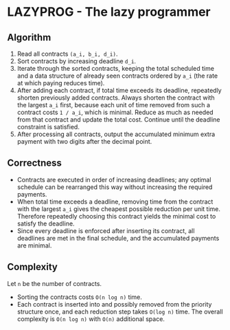 # LAZYPROG - The lazy programmer

## Algorithm
1. Read all contracts `(a_i, b_i, d_i)`.
2. Sort contracts by increasing deadline `d_i`.
3. Iterate through the sorted contracts, keeping the total scheduled time and a data
   structure of already seen contracts ordered by `a_i` (the rate at which paying
   reduces time).
4. After adding each contract, if total time exceeds its deadline, repeatedly
   shorten previously added contracts. Always shorten the contract with the
   largest `a_i` first, because each unit of time removed from such a contract
   costs `1 / a_i`, which is minimal. Reduce as much as needed from that contract
   and update the total cost. Continue until the deadline constraint is satisfied.
5. After processing all contracts, output the accumulated minimum extra payment
   with two digits after the decimal point.

## Correctness
- Contracts are executed in order of increasing deadlines; any optimal schedule
  can be rearranged this way without increasing the required payments.
- When total time exceeds a deadline, removing time from the contract with the
  largest `a_i` gives the cheapest possible reduction per unit time. Therefore
  repeatedly choosing this contract yields the minimal cost to satisfy the
  deadline.
- Since every deadline is enforced after inserting its contract, all deadlines
  are met in the final schedule, and the accumulated payments are minimal.

## Complexity
Let `n` be the number of contracts.
- Sorting the contracts costs `O(n log n)` time.
- Each contract is inserted into and possibly removed from the priority
  structure once, and each reduction step takes `O(log n)` time. The overall
  complexity is `O(n log n)` with `O(n)` additional space.
